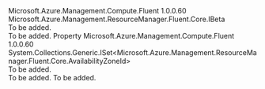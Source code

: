 <Type Name="IDiskBeta" FullName="Microsoft.Azure.Management.Compute.Fluent.IDiskBeta">
  <TypeSignature Language="C#" Value="public interface IDiskBeta : Microsoft.Azure.Management.ResourceManager.Fluent.Core.IBeta" />
  <TypeSignature Language="ILAsm" Value=".class public interface auto ansi abstract IDiskBeta implements class Microsoft.Azure.Management.ResourceManager.Fluent.Core.IBeta" />
  <TypeSignature Language="DocId" Value="T:Microsoft.Azure.Management.Compute.Fluent.IDiskBeta" />
  <TypeSignature Language="VB.NET" Value="Public Interface IDiskBeta&#xA;Implements IBeta" />
  <TypeSignature Language="F#" Value="type IDiskBeta = interface&#xA;    interface IBeta" />
  <AssemblyInfo>
    <AssemblyName>Microsoft.Azure.Management.Compute.Fluent</AssemblyName>
    <AssemblyVersion>1.0.0.60</AssemblyVersion>
  </AssemblyInfo>
  <Interfaces>
    <Interface>
      <InterfaceName>Microsoft.Azure.Management.ResourceManager.Fluent.Core.IBeta</InterfaceName>
    </Interface>
  </Interfaces>
  <Docs>
    <summary>To be added.</summary>
    <remarks>To be added.</remarks>
  </Docs>
  <Members>
    <Member MemberName="AvailabilityZones">
      <MemberSignature Language="C#" Value="public System.Collections.Generic.ISet&lt;Microsoft.Azure.Management.ResourceManager.Fluent.Core.AvailabilityZoneId&gt; AvailabilityZones { get; }" />
      <MemberSignature Language="ILAsm" Value=".property instance class System.Collections.Generic.ISet`1&lt;class Microsoft.Azure.Management.ResourceManager.Fluent.Core.AvailabilityZoneId&gt; AvailabilityZones" />
      <MemberSignature Language="DocId" Value="P:Microsoft.Azure.Management.Compute.Fluent.IDiskBeta.AvailabilityZones" />
      <MemberSignature Language="VB.NET" Value="Public ReadOnly Property AvailabilityZones As ISet(Of AvailabilityZoneId)" />
      <MemberSignature Language="F#" Value="member this.AvailabilityZones : System.Collections.Generic.ISet&lt;Microsoft.Azure.Management.ResourceManager.Fluent.Core.AvailabilityZoneId&gt;" Usage="Microsoft.Azure.Management.Compute.Fluent.IDiskBeta.AvailabilityZones" />
      <MemberType>Property</MemberType>
      <AssemblyInfo>
        <AssemblyName>Microsoft.Azure.Management.Compute.Fluent</AssemblyName>
        <AssemblyVersion>1.0.0.60</AssemblyVersion>
      </AssemblyInfo>
      <ReturnValue>
        <ReturnType>System.Collections.Generic.ISet&lt;Microsoft.Azure.Management.ResourceManager.Fluent.Core.AvailabilityZoneId&gt;</ReturnType>
      </ReturnValue>
      <Docs>
        <summary>To be added.</summary>
        <value>To be added.</value>
        <remarks>To be added.</remarks>
      </Docs>
    </Member>
  </Members>
</Type>